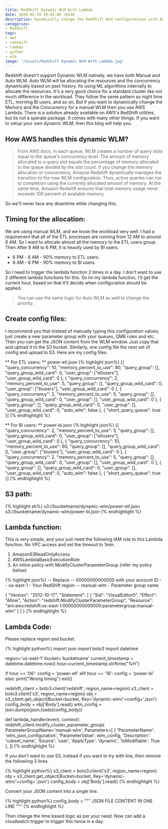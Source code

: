 ```yaml
---
title: RedShift Dynamic WLM With Lambda
date: 2020-05-29 19:45:00 +0530
description: Dynamically change the RedShift WLM configurations with AWS Lambda. You can dynamically change both manual and auto WLM without any downtime. 
categories:
- RedShift
tags:
- aws
- redshift
- lambda
- python
- wlm
image: "/assets/RedShift Dynamic WLM With Lambda.jpg"
---
```

Redshift doesn't support Dynamic WLM natively. we have both Manual and Auto WLM. Auto WLM will be allocating the resources and the concurrency dynamically based on past history. Its using ML algorithms internally to allocate the resources. It's a very good choice for a standard cluster like not much difference in the workload. They follow the same pattern as night time ETL, morning BI users, and so on. But if you want to dynamically change the Memory and the Concurrency for a manual WLM then you use AWS Lambda. There is a solution already available on AWS's RedShift utilities, but its not a sperate package. It comes with many other things. If you want to setup your own dynamic WLM, then this blog will help you. 

## How AWS handles this dynamic WLM? 

> From AWS docs,
In each queue, WLM creates a number of query slots equal to the queue's concurrency level. The amount of memory allocated to a query slot equals the percentage of memory allocated to the queue divided by the slot count. If you change the memory allocation or concurrency, Amazon Redshift dynamically manages the transition to the new WLM configuration. Thus, active queries can run to completion using the currently allocated amount of memory. At the same time, Amazon Redshift ensures that total memory usage never exceeds 100 percent of available memory.

So we'll never face any downtime while changing this. 

## Timing for the allocation:

We are using manual WLM, and we know the workload very well. I had a requirement that all of the ETL processes are running from 12 AM to around 6 AM. So I want to allocate almost all the memory to the ETL users group. Then After 8 AM to 6 PM, it is heavily used by BI users. 

* 6 PM - 8 AM - 90% memory to ETL users.
* 8 AM - 6 PM - 90% memory to BI users.

So I need to trigger the lambda function 2 times in a day. I don't want to use 2 different lambda functions for this. So Im my lambda function, I'll get the current hour,  based on that it'll decide when configuration should be applied. 

> You can use the same logic for Auto WLM as well to change the priority. 

## Create config files:

I recommend you that instead of manually typing this configuration values, just create a new parameter group with your queues, QMR rules and etc. Then you can get the JSON content from the WLM window. Just copy that and upload it to the S3 bucket. Similarly, one config file the next set of config and upload to S3. Here are my config files. 

** For ETL users: ** power-etl.json
{% highlight json%}
[{
	"query_concurrency": 10,
	"memory_percent_to_use": 90,
	"query_group": [],
	"query_group_wild_card": 0,
	"user_group": ["etlusers"],
	"user_group_wild_card": 0
}, {
	"query_concurrency": 2,
	"memory_percent_to_use": 5,
	"query_group": [],
	"query_group_wild_card": 0,
	"user_group": ["biusers"],
	"user_group_wild_card": 0
}, {
	"query_concurrency": 2,
	"memory_percent_to_use": 5,
	"query_group": [],
	"query_group_wild_card": 0,
	"user_group": [],
	"user_group_wild_card": 0
}, {
	"query_group": [],
	"query_group_wild_card": 0,
	"user_group": [],
	"user_group_wild_card": 0,
	"auto_wlm": false
}, {
	"short_query_queue": true
}]
{% endhighlight %}

** For BI users: ** power-bi.json
{% highlight json%}
[{
	"query_concurrency": 2,
	"memory_percent_to_use": 5,
	"query_group": [],
	"query_group_wild_card": 0,
	"user_group": ["etlusers"],
	"user_group_wild_card": 0
}, {
	"query_concurrency": 10,
	"memory_percent_to_use": 90,
	"query_group": [],
	"query_group_wild_card": 0,
	"user_group": ["biusers"],
	"user_group_wild_card": 0
}, {
	"query_concurrency": 2,
	"memory_percent_to_use": 5,
	"query_group": [],
	"query_group_wild_card": 0,
	"user_group": [],
	"user_group_wild_card": 0
}, {
	"query_group": [],
	"query_group_wild_card": 0,
	"user_group": [],
	"user_group_wild_card": 0,
	"auto_wlm": false
}, {
	"short_query_queue": true
}]
{% endhighlight %}

## S3 path:

{% highlight sh%}
s3://bucketname/dynamic-wlm/power-etl.json
s3://bucketname/dynamic-wlm/power-bi.json
{% endhighlight %}

## Lambda function:

This is very simple, and your just need the following IAM role to this Lambda function. No VPC access and set the timeout to 1min.
1. AmazonS3ReadOnlyAccess
2. AWSLambdaBasicExecutionRole
3. An inline policy with ModifyClusterParameterGroup (refer my policy below)

{% highlight json%}
-- Replace 
-- 00000000000000 with your account ID
-- us-east-1 - Your RedShift region
-- manual-wlm - Parameter group name

{
    "Version": "2012-10-17",
    "Statement": [
        {
            "Sid": "VisualEditor0",
            "Effect": "Allow",
            "Action": "redshift:ModifyClusterParameterGroup",
            "Resource": "arn:aws:redshift:us-east-1:00000000000000:parametergroup:manual-wlm"
        }
    ]
}
{% endhighlight %}

## Lambda Code: 

Please replace region and bucket. 

{% highlight python%}
import json
import boto3
import datetime

region='us-east-1'
bucket='bucketname'
current_timestamp = datetime.datetime.now()
hour=current_timestamp.strftime("%H")


if hour == '06':
    config = 'power-etl'
elif hour == '18':
    config = 'power-bi'
else:
    print("Wrong timing")
    exit()

redshift_client = boto3.client('redshift', region_name=region)
s3_client = boto3.client('s3', region_name=region)
obj = s3_client.get_object(Bucket=bucket, Key='dynamic-wlm/'+config+'.json')
config_body = obj['Body'].read()
wlm_config = json.dumps(json.loads(config_body))

def lambda_handler(event, context):
	redshift_client.modify_cluster_parameter_group(
	        ParameterGroupName='manual-wlm',
	        Parameters=[
	            {
	                'ParameterName': 'wlm_json_configuration',
	                'ParameterValue': wlm_config,
	                'Description': 'ruleset_name',
	                'Source': 'user',
	                'ApplyType': 'dynamic',
	                'IsModifiable': True
	            },
	        ])
{% endhighlight %}

If you don't want to use S3, instead if you want to try with line, then remove the followling 3 lines.

{% highlight python%}
s3_client = boto3.client('s3', region_name=region)
obj = s3_client.get_object(Bucket=bucket, Key='dynamic-wlm/'+config+'.json')
config_body = obj['Body'].read()
{% endhighlight %}

Convert your JSON content into a single line.

{% highlight python%}
config_body = """ JSON FILE CONTENT IN ONE LINE """
{% endhighlight %}

Then change the time based logic as per your need. Now can add a cloudwatch trigger to trigger this twice in a day.


